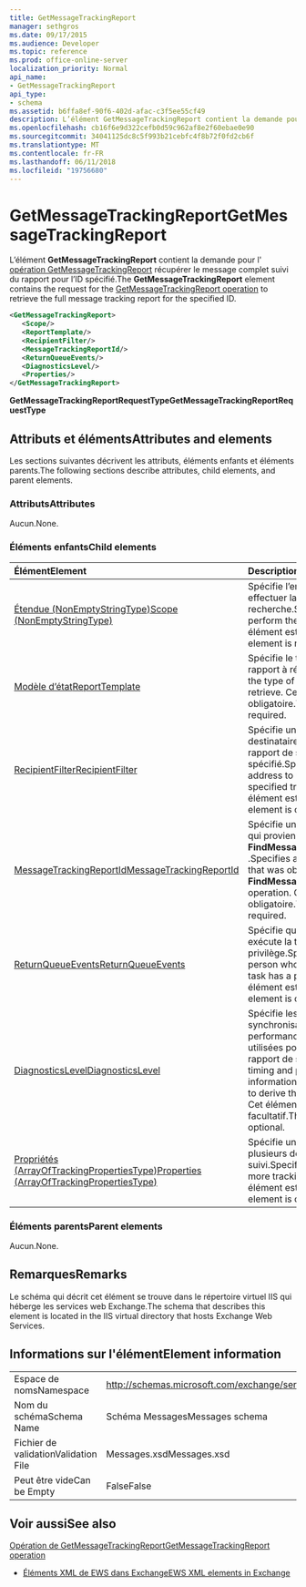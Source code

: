 ```yaml
---
title: GetMessageTrackingReport
manager: sethgros
ms.date: 09/17/2015
ms.audience: Developer
ms.topic: reference
ms.prod: office-online-server
localization_priority: Normal
api_name:
- GetMessageTrackingReport
api_type:
- schema
ms.assetid: b6ffa8ef-90f6-402d-afac-c3f5ee55cf49
description: L’élément GetMessageTrackingReport contient la demande pour l’opération GetMessageTrackingReport récupérer le message complet suivi du rapport pour l’ID spécifié.
ms.openlocfilehash: cb16f6e9d322cefb0d59c962af8e2f60ebae0e90
ms.sourcegitcommit: 34041125dc8c5f993b21cebfc4f8b72f0fd2cb6f
ms.translationtype: MT
ms.contentlocale: fr-FR
ms.lasthandoff: 06/11/2018
ms.locfileid: "19756680"
---
```

# <a name="getmessagetrackingreport"></a><span data-ttu-id="c6aff-103">GetMessageTrackingReport</span><span class="sxs-lookup"><span data-stu-id="c6aff-103">GetMessageTrackingReport</span></span>

<span data-ttu-id="c6aff-104">L’élément **GetMessageTrackingReport** contient la demande pour l' [opération GetMessageTrackingReport](getmessagetrackingreport-operation.md) récupérer le message complet suivi du rapport pour l’ID spécifié.</span><span class="sxs-lookup"><span data-stu-id="c6aff-104">The **GetMessageTrackingReport** element contains the request for the [GetMessageTrackingReport operation](getmessagetrackingreport-operation.md) to retrieve the full message tracking report for the specified ID.</span></span> 
  
```XML
<GetMessageTrackingReport>
   <Scope/>
   <ReportTemplate/>
   <RecipientFilter/>
   <MessageTrackingReportId/>
   <ReturnQueueEvents/>
   <DiagnosticsLevel/>
   <Properties/>
</GetMessageTrackingReport>
```

 <span data-ttu-id="c6aff-105">**GetMessageTrackingReportRequestType**</span><span class="sxs-lookup"><span data-stu-id="c6aff-105">**GetMessageTrackingReportRequestType**</span></span>
## <a name="attributes-and-elements"></a><span data-ttu-id="c6aff-106">Attributs et éléments</span><span class="sxs-lookup"><span data-stu-id="c6aff-106">Attributes and elements</span></span>

<span data-ttu-id="c6aff-107">Les sections suivantes décrivent les attributs, éléments enfants et éléments parents.</span><span class="sxs-lookup"><span data-stu-id="c6aff-107">The following sections describe attributes, child elements, and parent elements.</span></span>
  
### <a name="attributes"></a><span data-ttu-id="c6aff-108">Attributs</span><span class="sxs-lookup"><span data-stu-id="c6aff-108">Attributes</span></span>

<span data-ttu-id="c6aff-109">Aucun.</span><span class="sxs-lookup"><span data-stu-id="c6aff-109">None.</span></span>
  
### <a name="child-elements"></a><span data-ttu-id="c6aff-110">Éléments enfants</span><span class="sxs-lookup"><span data-stu-id="c6aff-110">Child elements</span></span>

|<span data-ttu-id="c6aff-111">**Élément**</span><span class="sxs-lookup"><span data-stu-id="c6aff-111">**Element**</span></span>|<span data-ttu-id="c6aff-112">**Description**</span><span class="sxs-lookup"><span data-stu-id="c6aff-112">**Description**</span></span>|
|:-----|:-----|
|[<span data-ttu-id="c6aff-113">Étendue (NonEmptyStringType)</span><span class="sxs-lookup"><span data-stu-id="c6aff-113">Scope (NonEmptyStringType)</span></span>](scope-nonemptystringtype.md) <br/> |<span data-ttu-id="c6aff-114">Spécifie l’emplacement où effectuer la recherche.</span><span class="sxs-lookup"><span data-stu-id="c6aff-114">Specifies where to perform the search.</span></span> <span data-ttu-id="c6aff-115">Cet élément est obligatoire.</span><span class="sxs-lookup"><span data-stu-id="c6aff-115">This element is required.</span></span>  <br/> |
|[<span data-ttu-id="c6aff-116">Modèle d’état</span><span class="sxs-lookup"><span data-stu-id="c6aff-116">ReportTemplate</span></span>](reporttemplate.md) <br/> |<span data-ttu-id="c6aff-117">Spécifie le type de suivi du rapport à récupérer.</span><span class="sxs-lookup"><span data-stu-id="c6aff-117">Specifies the type of tracking report to retrieve.</span></span> <span data-ttu-id="c6aff-118">Cet élément est obligatoire.</span><span class="sxs-lookup"><span data-stu-id="c6aff-118">This element is required.</span></span>  <br/> |
|[<span data-ttu-id="c6aff-119">RecipientFilter</span><span class="sxs-lookup"><span data-stu-id="c6aff-119">RecipientFilter</span></span>](recipientfilter.md) <br/> |<span data-ttu-id="c6aff-120">Spécifie une adresse de destinataire à utiliser avec le rapport de suivi spécifié.</span><span class="sxs-lookup"><span data-stu-id="c6aff-120">Specifies a recipient address to use with the specified tracking report.</span></span> <span data-ttu-id="c6aff-121">Cet élément est facultatif.</span><span class="sxs-lookup"><span data-stu-id="c6aff-121">This element is optional.</span></span>  <br/> |
|[<span data-ttu-id="c6aff-122">MessageTrackingReportId</span><span class="sxs-lookup"><span data-stu-id="c6aff-122">MessageTrackingReportId</span></span>](messagetrackingreportid.md) <br/> |<span data-ttu-id="c6aff-123">Spécifie une chaîne d’identité qui proviennent de l’opération **FindMessageTrackingReport** .</span><span class="sxs-lookup"><span data-stu-id="c6aff-123">Specifies an identity string that was obtained from the **FindMessageTrackingReport** operation.</span></span> <span data-ttu-id="c6aff-124">Cet élément est obligatoire.</span><span class="sxs-lookup"><span data-stu-id="c6aff-124">This element is required.</span></span>  <br/> |
|[<span data-ttu-id="c6aff-125">ReturnQueueEvents</span><span class="sxs-lookup"><span data-stu-id="c6aff-125">ReturnQueueEvents</span></span>](returnqueueevents.md) <br/> |<span data-ttu-id="c6aff-126">Spécifie que la personne qui exécute la tâche a un rôle de privilège.</span><span class="sxs-lookup"><span data-stu-id="c6aff-126">Specifies that the person who is running the task has a privileged role.</span></span> <span data-ttu-id="c6aff-127">Cet élément est facultatif.</span><span class="sxs-lookup"><span data-stu-id="c6aff-127">This element is optional.</span></span>  <br/> |
|[<span data-ttu-id="c6aff-128">DiagnosticsLevel</span><span class="sxs-lookup"><span data-stu-id="c6aff-128">DiagnosticsLevel</span></span>](diagnosticslevel.md) <br/> |<span data-ttu-id="c6aff-129">Spécifie les informations de synchronisation et les performances qui seront utilisées pour déterminer le rapport de suivi.</span><span class="sxs-lookup"><span data-stu-id="c6aff-129">Specifies timing and performance information that will be used to derive the tracking report.</span></span> <span data-ttu-id="c6aff-130">Cet élément est facultatif.</span><span class="sxs-lookup"><span data-stu-id="c6aff-130">This element is optional.</span></span>  <br/> |
|[<span data-ttu-id="c6aff-131">Propriétés (ArrayOfTrackingPropertiesType)</span><span class="sxs-lookup"><span data-stu-id="c6aff-131">Properties (ArrayOfTrackingPropertiesType)</span></span>](properties-arrayoftrackingpropertiestype.md) <br/> |<span data-ttu-id="c6aff-132">Spécifie une liste d’un ou plusieurs des propriétés de suivi.</span><span class="sxs-lookup"><span data-stu-id="c6aff-132">Specifies a list of one or more tracking properties.</span></span> <span data-ttu-id="c6aff-133">Cet élément est facultatif.</span><span class="sxs-lookup"><span data-stu-id="c6aff-133">This element is optional.</span></span>  <br/> |
   
### <a name="parent-elements"></a><span data-ttu-id="c6aff-134">Éléments parents</span><span class="sxs-lookup"><span data-stu-id="c6aff-134">Parent elements</span></span>

<span data-ttu-id="c6aff-135">Aucun.</span><span class="sxs-lookup"><span data-stu-id="c6aff-135">None.</span></span>
  
## <a name="remarks"></a><span data-ttu-id="c6aff-136">Remarques</span><span class="sxs-lookup"><span data-stu-id="c6aff-136">Remarks</span></span>

<span data-ttu-id="c6aff-137">Le schéma qui décrit cet élément se trouve dans le répertoire virtuel IIS qui héberge les services web Exchange.</span><span class="sxs-lookup"><span data-stu-id="c6aff-137">The schema that describes this element is located in the IIS virtual directory that hosts Exchange Web Services.</span></span>
  
## <a name="element-information"></a><span data-ttu-id="c6aff-138">Informations sur l'élément</span><span class="sxs-lookup"><span data-stu-id="c6aff-138">Element information</span></span>

|||
|:-----|:-----|
|<span data-ttu-id="c6aff-139">Espace de noms</span><span class="sxs-lookup"><span data-stu-id="c6aff-139">Namespace</span></span>  <br/> |http://schemas.microsoft.com/exchange/services/2006/messages  <br/> |
|<span data-ttu-id="c6aff-140">Nom du schéma</span><span class="sxs-lookup"><span data-stu-id="c6aff-140">Schema Name</span></span>  <br/> |<span data-ttu-id="c6aff-141">Schéma Messages</span><span class="sxs-lookup"><span data-stu-id="c6aff-141">Messages schema</span></span>  <br/> |
|<span data-ttu-id="c6aff-142">Fichier de validation</span><span class="sxs-lookup"><span data-stu-id="c6aff-142">Validation File</span></span>  <br/> |<span data-ttu-id="c6aff-143">Messages.xsd</span><span class="sxs-lookup"><span data-stu-id="c6aff-143">Messages.xsd</span></span>  <br/> |
|<span data-ttu-id="c6aff-144">Peut être vide</span><span class="sxs-lookup"><span data-stu-id="c6aff-144">Can be Empty</span></span>  <br/> |<span data-ttu-id="c6aff-145">False</span><span class="sxs-lookup"><span data-stu-id="c6aff-145">False</span></span>  <br/> |
   
## <a name="see-also"></a><span data-ttu-id="c6aff-146">Voir aussi</span><span class="sxs-lookup"><span data-stu-id="c6aff-146">See also</span></span>



[<span data-ttu-id="c6aff-147">Opération de GetMessageTrackingReport</span><span class="sxs-lookup"><span data-stu-id="c6aff-147">GetMessageTrackingReport operation</span></span>](getmessagetrackingreport-operation.md)


- [<span data-ttu-id="c6aff-148">Éléments XML de EWS dans Exchange</span><span class="sxs-lookup"><span data-stu-id="c6aff-148">EWS XML elements in Exchange</span></span>](ews-xml-elements-in-exchange.md)

